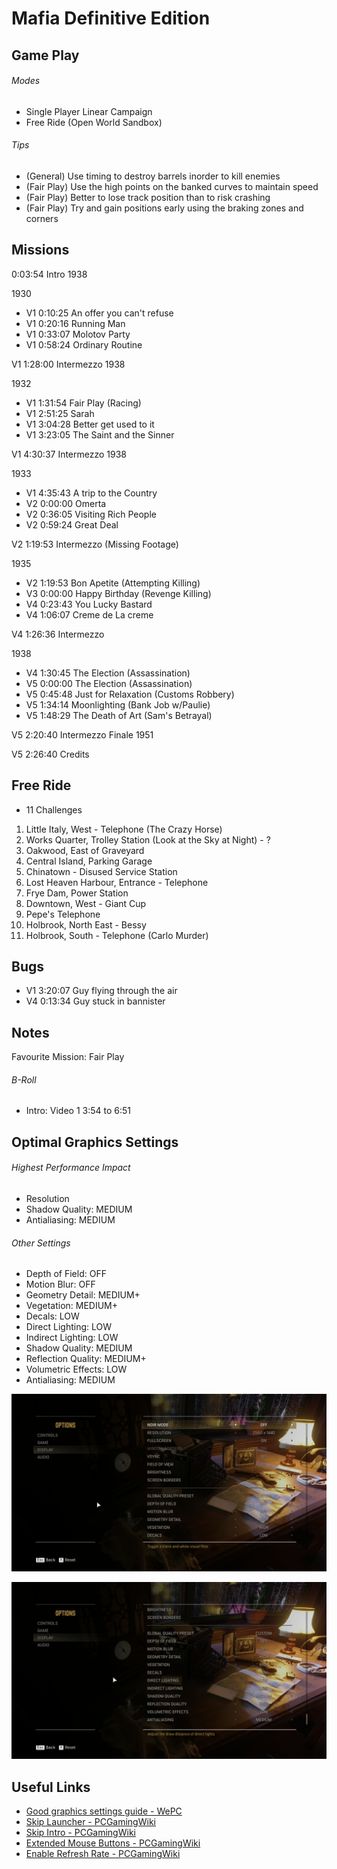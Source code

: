 # Mafia Definitive Edition

## Game Play

###### Modes
- Single Player Linear Campaign
- Free Ride (Open World Sandbox)

###### Tips
- (General) Use timing to destroy barrels inorder to kill enemies
- (Fair Play) Use the high points on the banked curves to maintain speed
- (Fair Play) Better to lose track position than to risk crashing
- (Fair Play) Try and gain positions early using the braking zones and corners

## Missions

0:03:54 Intro 1938

1930
- V1 0:10:25 An offer you can't refuse
- V1 0:20:16 Running Man
- V1 0:33:07 Molotov Party
- V1 0:58:24 Ordinary Routine

V1 1:28:00 Intermezzo 1938

1932
- V1 1:31:54 Fair Play (Racing)
- V1 2:51:25 Sarah
- V1 3:04:28 Better get used to it
- V1 3:23:05 The Saint and the Sinner

V1 4:30:37 Intermezzo 1938

1933
- V1 4:35:43 A trip to the Country
- V2 0:00:00 Omerta
- V2 0:36:05 Visiting Rich People
- V2 0:59:24 Great Deal

V2 1:19:53 Intermezzo (Missing Footage)

1935
- V2 1:19:53 Bon Apetite (Attempting Killing)
- V3 0:00:00 Happy Birthday (Revenge Killing)
- V4 0:23:43 You Lucky Bastard
- V4 1:06:07 Creme de La creme

V4 1:26:36 Intermezzo 

1938
- V4 1:30:45 The Election (Assassination)
- V5 0:00:00 The Election (Assassination)
- V5 0:45:48 Just for Relaxation (Customs Robbery)
- V5 1:34:14 Moonlighting (Bank Job w/Paulie)
- V5 1:48:29 The Death of Art (Sam's Betrayal)

V5 2:20:40 Intermezzo Finale 1951

V5 2:26:40 Credits

## Free Ride
- 11 Challenges

1. Little Italy, West - Telephone (The Crazy Horse)
2. Works Quarter, Trolley Station (Look at the Sky at Night) - ?
3. Oakwood, East of Graveyard
4. Central Island, Parking Garage
5. Chinatown - Disused Service Station
6. Lost Heaven Harbour, Entrance - Telephone
7. Frye Dam, Power Station
8. Downtown, West - Giant Cup
9. Pepe's Telephone
10. Holbrook, North East - Bessy
11. Holbrook, South - Telephone (Carlo Murder)

## Bugs

- V1 3:20:07 Guy flying through the air
- V4 0:13:34 Guy stuck in bannister

## Notes

Favourite Mission: Fair Play

###### B-Roll

- Intro: Video 1 3:54 to 6:51 

## Optimal Graphics Settings

###### Highest Performance Impact
- Resolution
- Shadow Quality: MEDIUM
- Antialiasing: MEDIUM

###### Other Settings
- Depth of Field: OFF
- Motion Blur: OFF
- Geometry Detail: MEDIUM+
- Vegetation: MEDIUM+
- Decals: LOW
- Direct Lighting: LOW
- Indirect Lighting: LOW
- Shadow Quality: MEDIUM
- Reflection Quality: MEDIUM+
- Volumetric Effects: LOW
- Antialiasing: MEDIUM

![image1](display_01.png)

![image2](display_02.png)

## Useful Links
- [Good graphics settings guide - WePC](https://www.youtube.com/watch?v=TWZj4zSw2vw)
- [Skip Launcher - PCGamingWiki](https://www.pcgamingwiki.com/wiki/Mafia:_Definitive_Edition#Skip_2K_launcher)
- [Skip Intro - PCGamingWiki](https://www.pcgamingwiki.com/wiki/Mafia:_Definitive_Edition#Skip_intro_videos)
- [Extended Mouse Buttons - PCGamingWiki](https://www.pcgamingwiki.com/wiki/Mafia:_Definitive_Edition#Map_Extended_Mouse_Buttons)
- [Enable Refresh Rate - PCGamingWiki](https://www.pcgamingwiki.com/wiki/Mafia:_Definitive_Edition#Run_the_game_at_screen_refresh_rate_in_fullscreen)
